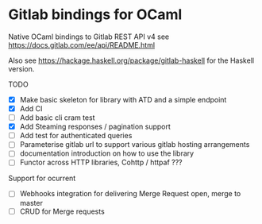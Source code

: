 Gitlab bindings for OCaml
==========

Native OCaml bindings to Gitlab REST API v4 see https://docs.gitlab.com/ee/api/README.html

Also see https://hackage.haskell.org/package/gitlab-haskell for the Haskell version.

TODO

   * [x] Make basic skeleton for library with ATD and a simple endpoint
   * [x] Add CI
   * [ ] Add basic cli cram test
   * [X] Add Steaming responses / pagination support
   * [ ] Add test for authenticated queries
   * [ ] Parameterise gitlab url to support various gitlab hosting arrangements
   * [ ] documentation introduction on how to use the library
   * [ ] Functor across HTTP libraries, Cohttp / httpaf ???

Support for ocurrent

   * [ ] Webhooks integration for delivering Merge Request open, merge to master
   * [ ] CRUD for Merge requests
